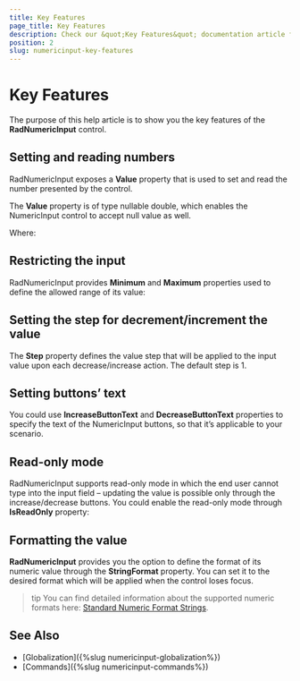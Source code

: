 ```yaml
---
title: Key Features
page_title: Key Features
description: Check our &quot;Key Features&quot; documentation article for Telerik NumericInput for Xamarin control.
position: 2
slug: numericinput-key-features
---
```


# Key Features

The purpose of this help article is to show you the key features of the **RadNumericInput** control. 

## Setting and reading numbers

RadNumericInput exposes a **Value** property that is used to set and read the number presented by the control. 

The **Value** property is of type nullable double, which enables the NumericInput control to accept null value as well.

<snippet id='numericinput-features-value'/>

Where:

<snippet id='xmlns-telerikinput'/>

## Restricting the input

RadNumericInput provides **Minimum** and **Maximum** properties used to define the allowed range of its value:

<snippet id='numericinput-features-minmax'/>

## Setting the step for decrement/increment the value

The **Step** property defines the value step that will be applied to the input value upon each decrease/increase action. The default step is 1.

<snippet id='numericinput-features-step'/>

## Setting buttons’ text

You could use **IncreaseButtonText** and **DecreaseButtonText** properties to specify the text of the NumericInput buttons, so that it’s applicable to your scenario.

<snippet id='numericinput-features-btntext'/>

## Read-only mode

RadNumericInput supports read-only mode in which the end user cannot type into the input field – updating the value is possible only through the increase/decrease buttons.  You could enable the read-only mode through **IsReadOnly** property:

<snippet id='numericinput-features-readonly'/>

## Formatting the value

**RadNumericInput** provides you the option to define the format of its numeric value through the **StringFormat** property. You can set it to the desired format which will be applied when the control loses focus.

<snippet id='numericinput-features-strformat'/>

>tip You can find detailed information about the supported numeric formats here: [Standard Numeric Format Strings](https://docs.microsoft.com/en-us/dotnet/standard/base-types/standard-numeric-format-strings).

## See Also

- [Globalization]({%slug numericinput-globalization%})
- [Commands]({%slug numericinput-commands%})
